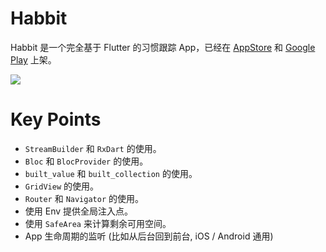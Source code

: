 # Habbit

Habbit 是一个完全基于 Flutter 的习惯跟踪 App，已经在 [AppStore](https://itunes.apple.com/cn/app/apple-store/id1448032376) 和 [Google Play](https://play.google.com/store/apps/details?id=me.limboy.habbit) 上架。

![](https://raw.githubusercontent.com/lzyy/habbit/master/screenshot.png)

# Key Points

- `StreamBuilder` 和 `RxDart` 的使用。
- `Bloc` 和 `BlocProvider` 的使用。
- `built_value` 和 `built_collection` 的使用。
- `GridView` 的使用。
- `Router` 和 `Navigator` 的使用。
- 使用 Env 提供全局注入点。
- 使用 `SafeArea` 来计算剩余可用空间。
- App 生命周期的监听 (比如从后台回到前台, iOS / Android 通用)
